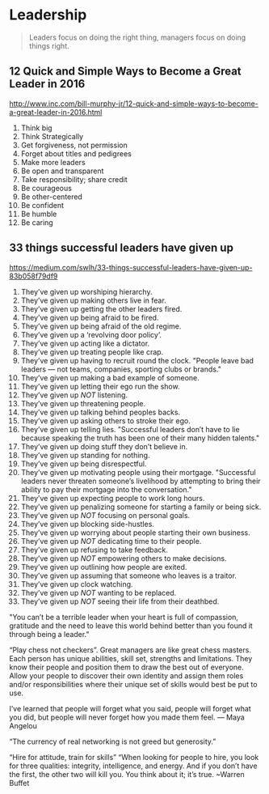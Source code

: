 # Leadership

> Leaders focus on doing the right thing, managers focus on doing things right.

## 12 Quick and Simple Ways to Become a Great Leader in 2016

http://www.inc.com/bill-murphy-jr/12-quick-and-simple-ways-to-become-a-great-leader-in-2016.html

1. Think big
2. Think Strategically
3. Get forgiveness, not permission
4. Forget about titles and pedigrees
5. Make more leaders
6. Be open and transparent
7. Take responsibility; share credit
8. Be courageous
9. Be other-centered
10. Be confident
11. Be humble
12. Be caring

## 33 things successful leaders have given up

https://medium.com/swlh/33-things-successful-leaders-have-given-up-83b058f79df9

1. They’ve given up worshiping hierarchy.
2. They’ve given up making others live in fear.
3. They’ve given up getting the other leaders fired.
4. They’ve given up being afraid to be fired.
5. They’ve given up being afraid of the old regime.
6. They’ve given up a ‘revolving door policy’.
7. They’ve given up acting like a dictator.
8. They’ve given up treating people like crap.
9. They’ve given up having to recruit round the clock. "People leave bad leaders — not teams, companies, sporting clubs or brands."
10. They’ve given up making a bad example of someone.
11. They’ve given up letting their ego run the show.
12. They’ve given up *NOT* listening.
13. They’ve given up threatening people.
14. They’ve given up talking behind peoples backs.
15. They’ve given up asking others to stroke their ego.
16. They’ve given up telling lies. "Successful leaders don’t have to lie because speaking the truth has been one of their many hidden talents."
17. They’ve given up doing stuff they don’t believe in.
18. They’ve given up standing for nothing.
19. They’ve given up being disrespectful.
20. They’ve given up motivating people using their mortgage. "Successful leaders never threaten someone’s livelihood by attempting to bring their ability to pay their mortgage into the conversation."
21. They’ve given up expecting people to work long hours.
22. They’ve given up penalizing someone for starting a family or being sick.
23. They’ve given up *NOT* focusing on personal goals.
24. They’ve given up blocking side-hustles.
25. They’ve given up worrying about people starting their own business.
26. They’ve given up *NOT* dedicating time to their people.
27. They’ve given up refusing to take feedback.
28. They’ve given up *NOT* empowering others to make decisions.
29. They’ve given up outlining how people are exited.
30. They’ve given up assuming that someone who leaves is a traitor.
31. They’ve given up clock watching.
32. They’ve given up *NOT* wanting to be replaced.
33. They’ve given up *NOT* seeing their life from their deathbed.

"You can’t be a terrible leader when your heart is full of compassion, gratitude and the need to leave this world behind better than you found it through being a leader."

“Play chess not checkers”.
Great managers are like great chess masters. Each person has unique abilities, skill set, strengths and limitations. They know their people and position them to draw the best out of everyone. Allow your people to discover their own identity and assign them roles and/or responsibilities where their unique set of skills would best be put to use.

I’ve learned that people will forget what you said, people will forget what you did, but people will never forget how you made them feel. — Maya Angelou

“The currency of real networking is not greed but generosity.”

“Hire for attitude, train for skills”
“When looking for people to hire, you look for three qualities: integrity, intelligence, and energy. And if you don’t have the first, the other two will kill you. You think about it; it’s true. ~Warren Buffet
